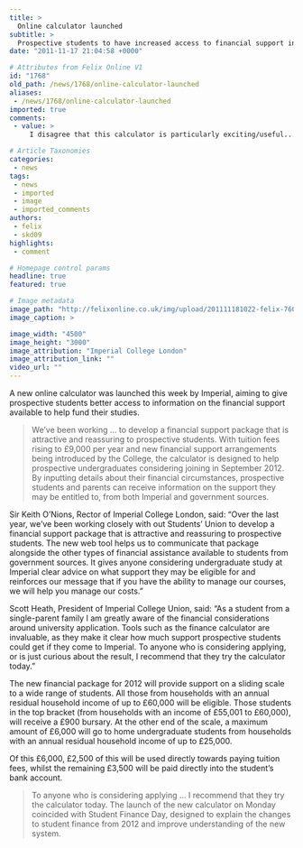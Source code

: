 ```yaml
---
title: >
  Online calculator launched
subtitle: >
  Prospective students to have increased access to financial support information as new package approaches
date: "2011-11-17 21:04:58 +0000"

# Attributes from Felix Online V1
id: "1768"
old_path: /news/1768/online-calculator-launched
aliases:
 - /news/1768/online-calculator-launched
imported: true
comments:
 - value: >
     I disagree that this calculator is particularly exciting/useful... it's exactly the same as the calculator that is available direct from Student Finance, apart from the fact that it also adds in the college bursary. <br> <br>The calculator would be significantly more useful to prospective students if it also displayed (realistic) estimates of expenditure on food, travel, accommodation, leisure activities and course materials. London is expensive, and students need to know whether or not their upfront costs are met by their loans and grants and - if not - how much extra they will have to contribute to their time in London...

# Article Taxonomies
categories:
 - news
tags:
 - news
 - imported
 - image
 - imported_comments
authors:
 - felix
 - skd09
highlights:
 - comment

# Homepage control params
headline: true
featured: true

# Image metadata
image_path: "http://felixonline.co.uk/img/upload/201111181022-felix-7607_02.jpg"
image_caption: >

image_width: "4500"
image_height: "3000"
image_attribution: "Imperial College London"
image_attribution_link: ""
video_url: ""
---
```


A new online calculator was launched this week by Imperial, aiming to give prospective students better access to information on the financial support available to help fund their studies.
> We’ve been working ... to develop a financial support package that is attractive and reassuring to prospective students.
With tuition fees rising to £9,000 per year and new financial support arrangements being introduced by the College, the calculator is designed to help prospective undergraduates considering joining in September 2012. By inputting details about their financial circumstances, prospective students and parents can receive information on the support they may be entitled to, from both Imperial and government sources.

Sir Keith O’Nions, Rector of Imperial College London, said: “Over the last year, we’ve been working closely with out Students’ Union to develop a financial support package that is attractive and reassuring to prospective students. The new web tool helps us to communicate that package alongside the other types of financial assistance available to students from government sources. It gives anyone considering undergraduate study at Imperial clear advice on what support they may be eligible for and reinforces our message that if you have the ability to manage our courses, we will help you manage our costs.”

Scott Heath, President of Imperial College Union, said: “As a student from a single-parent family I am greatly aware of the financial considerations around university application. Tools such as the finance calculator are invaluable, as they make it clear how much support prospective students could get if they come to Imperial. To anyone who is considering applying, or is just curious about the result, I recommend that they try the calculator today.”

The new financial package for 2012 will provide support on a sliding scale to a wide range of students. All those from households with an annual residual household income of up to £60,000 will be eligible. Those students in the top bracket (from households with an income of £55,001 to £60,000), will receive a £900 bursary. At the other end of the scale, a maximum amount of £6,000 will go to home undergraduate students from households with an annual residual household income of up to £25,000.

Of this £6,000, £2,500 of this will be used directly towards paying tuition fees, whilst the remaining £3,500 will be paid directly into the student’s bank account.
> To anyone who is considering applying ... I recommend that they try the calculator today.
The launch of the new calculator on Monday coincided with Student Finance Day, designed to explain the changes to student finance from 2012 and improve understanding of the new system.
